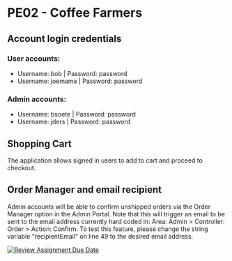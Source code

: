 # PE02 - Coffee Farmers
## Account login credentials

### User accounts:
- Username: bob | Password: password
- Username: joemama | Password: password

### Admin accounts:
- Username: bsoete | Password: password
- Username: jders | Password: password

## Shopping Cart
The application allows signed in users to add to cart and proceed to checkout.

## Order Manager and email recipient
Admin accounts will be able to confirm unshipped orders via the Order Manager option in the Admin Portal.
Note that this will trigger an email to be sent to the email address currently hard coded in: Area: Admin > Controller: Order > Action: Confirm. To test this feature, please change the string variable "recipientEmail" on line 49 to the desired email address.

[![Review Assignment Due Date](https://classroom.github.com/assets/deadline-readme-button-24ddc0f5d75046c5622901739e7c5dd533143b0c8e959d652212380cedb1ea36.svg)](https://classroom.github.com/a/-gYmxY_6)
